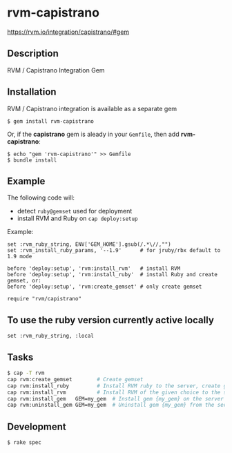# rvm-capistrano

https://rvm.io/integration/capistrano/#gem

## Description

RVM / Capistrano Integration Gem

## Installation

RVM / Capistrano integration is available as a separate gem

    $ gem install rvm-capistrano

Or, if the **capistrano** gem is aleady in your `Gemfile`, then add **rvm-capistrano**:

    $ echo "gem 'rvm-capistrano'" >> Gemfile
    $ bundle install


## Example

The following code will:

- detect `ruby@gemset` used for deployment
- install RVM and Ruby on `cap deploy:setup`

Example:

    set :rvm_ruby_string, ENV['GEM_HOME'].gsub(/.*\//,"")
    set :rvm_install_ruby_params, '--1.9'      # for jruby/rbx default to 1.9 mode

    before 'deploy:setup', 'rvm:install_rvm'   # install RVM
    before 'deploy:setup', 'rvm:install_ruby'  # install Ruby and create gemset, or:
    before 'deploy:setup', 'rvm:create_gemset' # only create gemset

    require "rvm/capistrano"


## To use the ruby version currently active locally

    set :rvm_ruby_string, :local

## Tasks

```bash
$ cap -T rvm
cap rvm:create_gemset        # Create gemset
cap rvm:install_ruby         # Install RVM ruby to the server, create gemset ...
cap rvm:install_rvm          # Install RVM of the given choice to the server.
cap rvm:install_gem   GEM=my_gem  # Install gem {my_gem} on the server using selected ruby.
cap rvm:uninstall_gem GEM=my_gem  # Uninstall gem {my_gem} from the server selected ruby.
```

## Development

    $ rake spec
